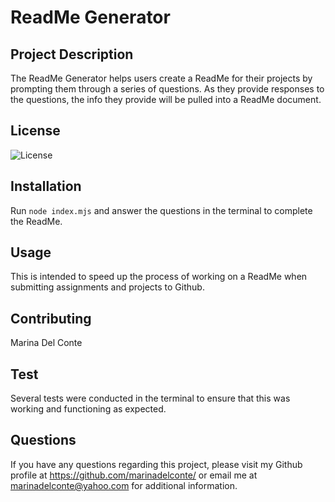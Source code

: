 
# ReadMe Generator

## Project Description
The ReadMe Generator helps users create a ReadMe for their projects by prompting them through a series of questions. As they provide responses to the questions, the info they provide will be pulled into a ReadMe document.

## License
![License](https://img.shields.io/badge/apache-%23D42029.svg?style=for-the-badge&logo=apache&logoColor=white)

## Installation
Run `node index.mjs` and answer the questions in the terminal to complete the ReadMe.

## Usage
This is intended to speed up the process of working on a ReadMe when submitting assignments and projects to Github.

## Contributing
Marina Del Conte

## Test
Several tests were conducted in the terminal to ensure that this was working and functioning as expected.

## Questions
If you have any questions regarding this project, please visit my Github profile at https://github.com/marinadelconte/ or email me at marinadelconte@yahoo.com for additional information.

